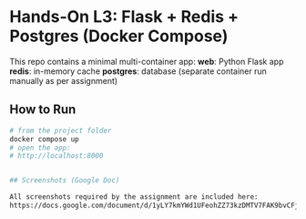 # Hands-On L3: Flask + Redis + Postgres (Docker Compose)

This repo contains a minimal multi-container app:
 **web**: Python Flask app
 **redis**: in-memory cache
 **postgres**: database (separate container run manually as per assignment)

## How to Run

```bash
# from the project folder
docker compose up
# open the app:
# http://localhost:8000


## Screenshots (Google Doc)

All screenshots required by the assignment are included here:  
https://docs.google.com/document/d/1yLY7kmYWd1UFeohZZ73kzDMTV7FAK9bvCFjl7ZJLYXY/edit?usp=sharing
